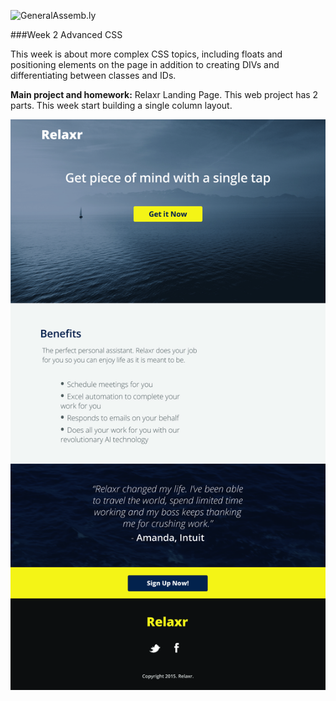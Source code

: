 ![GeneralAssemb.ly](https://github.com/generalassembly/ga-ruby-on-rails-for-devs/raw/master/images/ga.png "GeneralAssemb.ly")

###Week 2 Advanced CSS

This week is about more complex CSS topics, including floats and positioning elements on the page in addition to creating DIVs and differentiating between classes and IDs.


__Main project and homework:__ Relaxr Landing Page. This web project has 2 parts. This week start building a single column layout.

![](Assignment/starter_code/images/relaxr_landing.jpg)
